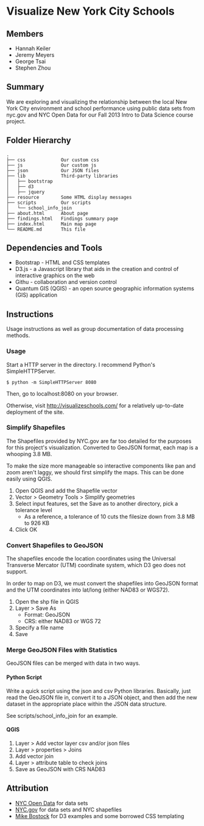 Visualize New York City Schools
===============================

Members
-------

*   Hannah Keiler
*   Jeremy Meyers
*   George Tsai
*   Stephen Zhou

Summary
-------

We are exploring and visualizing the relationship between the local New York
City environment and school performance using public data sets from nyc.gov and
NYC Open Data for our Fall 2013 Intro to Data Science course project.

Folder Hierarchy
----------------

    .
    ├── css             Our custom css
    ├── js              Our custom js
    ├── json            Our JSON files
    ├── lib             Third-party libraries
    │   ├── bootstrap
    │   ├── d3
    │   ├── jquery
    ├── resource        Some HTML display messages
    ├── scripts         Our scripts
    │   └── school_info_join
    ├── about.html      About page
    ├── findings.html   Findings summary page
    ├── index.html      Main map page
    └── README.md       This file


Dependencies and Tools
----------------------

*   Bootstrap - HTML and CSS templates
*   D3.js -  a Javascript library that aids in the creation and control of
    interactive graphics on the web
*   Githu - collaboration and version control
*   Quantum GIS (QGIS) - an open source geographic information systems (GIS)
    application

Instructions
------------

Usage instructions as well as group documentation of data processing methods.

### Usage

Start a HTTP server in the directory. I recommend Python's SimpleHTTPServer.

    $ python -m SimpleHTTPServer 8080

Then, go to localhost:8080 on your browser.

Otherwise, visit http://visualizeschools.com/ for a relatively up-to-date
deployment of the site.

### Simplify Shapefiles

The Shapefiles provided by NYC.gov are far too detailed for the purposes for
this project's visualization. Converted to GeoJSON format, each map is a
whooping 3.8 MB.

To make the size more manageable so interactive components like pan and zoom
aren't laggy, we should first simplify the maps. This can be done easily using
QGIS.

1.  Open QGIS and add the Shapefile vector
2.  Vector > Geometry Tools > Simplify geometries
3.  Select input features, set the Save as to another directory, pick a
    tolerance level
    *   As a reference, a tolerance of 10 cuts the filesize down from 3.8 MB to
        926 KB 
4.  Click OK

### Convert Shapefiles to GeoJSON

The shapefiles encode the location coordinates using the Universal Transverse
Mercator (UTM) coordinate system, which D3 geo does not support.

In order to map on D3, we must convert the shapefiles into GeoJSON format and
the UTM coordinates into lat/long (either NAD83 or WGS72).

1.  Open the shp file in QGIS
2.  Layer > Save As
    *   Format: GeoJSON
    *   CRS: either NAD83 or WGS 72 
3.  Specify a file name
4.  Save

### Merge GeoJSON Files with Statistics

GeoJSON files can be merged with data in two ways.

#### Python Script

Write a quick script using the json and csv Python libraries. Basically, just
read the GeoJSON file in, convert it to a JSON object, and then add the new
dataset in the appropriate place within the JSON data structure.

See scripts/school\_info\_join for an example.

#### QGIS

1. Layer > Add vector layer csv and/or json files
2. Layer > properties > Joins
3. Add vector join
4. Layer > attribute table to check joins
5. Save as GeoJSON with CRS NAD83

Attribution
-----------

*   [NYC Open Data](https://nycopendata.socrata.com/) for data sets
*   [NYC.gov](http://www1.nyc.gov/) for data sets and NYC shapefiles
*   [Mike Bostock](http://bl.ocks.org/mbostock) for D3 examples and some
    borrowed CSS templating
